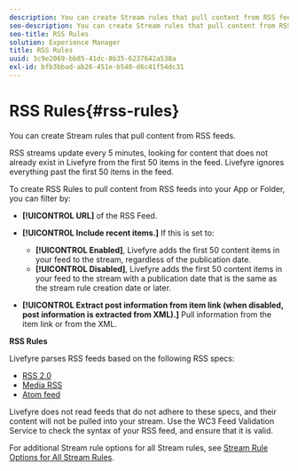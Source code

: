 ```yaml
---
description: You can create Stream rules that pull content from RSS feeds.
seo-description: You can create Stream rules that pull content from RSS feeds.
seo-title: RSS Rules
solution: Experience Manager
title: RSS Rules
uuid: 3c9e2069-bb85-41dc-8b35-6237642a538a
exl-id: bfb3bbad-ab26-451e-b540-d6c41f54dc31
---
```

# RSS Rules{#rss-rules}

You can create Stream rules that pull content from RSS feeds.

RSS streams update every 5 minutes, looking for content that does not already exist in Livefyre from the first 50 items in the feed. Livefyre ignores everything past the first 50 items in the feed.

To create RSS Rules to pull content from RSS feeds into your App or Folder, you can filter by:

* **[!UICONTROL URL]** of the RSS Feed.
* **[!UICONTROL Include recent items.]** If this is set to:

    * **[!UICONTROL Enabled]**, Livefyre adds the first 50 content items in your feed to the stream, regardless of the publication date.
    * **[!UICONTROL Disabled]**, Livefyre adds the first 50 content items in your feed to the stream with a publication date that is the same as the stream rule creation date or later.

* **[!UICONTROL Extract post information from item link (when disabled, post information is extracted from XML).]** Pull information from the item link or from the XML.

**RSS Rules**

Livefyre parses RSS feeds based on the following RSS specs:

* [RSS 2.0](https://en.wikipedia.org/wiki/RSS)
* [Media RSS](https://en.wikipedia.org/wiki/Media_RSS)
* [Atom feed](https://validator.w3.org/feed/docs/atom.html)

Livefyre does not read feeds that do not adhere to these specs, and their content will not be pulled into your stream. Use the WC3 Feed Validation Service to check the syntax of your RSS feed, and ensure that it is valid.

For additional Stream rule options for all Stream rules, see [Stream Rule Options for All Stream Rules](../c-streams/c-stream-rule-options-for-all-stream-rules.md#c_stream_rule_options_for_all_stream_rules).
